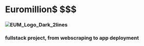 # Euromillion$ $$$

### ![EUM_Logo_Dark_2lines](https://github.com/amirben1991/euromillion/assets/113859129/1e213f32-8cce-4d87-ba4d-37290a4a3de8) ###

### fullstack project, from webscraping to app deployment ###
